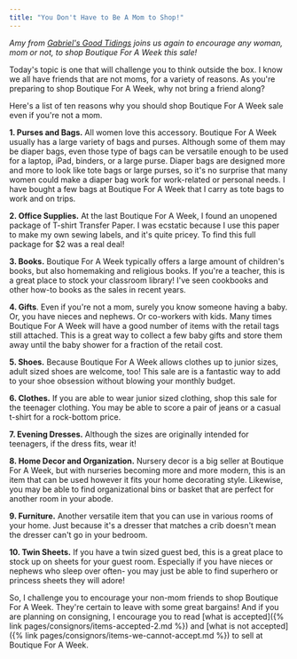 ```yaml
---
title: "You Don't Have to Be A Mom to Shop!"
---
```


_Amy from_ [_Gabriel's Good Tidings_](http://gabrielsgoodtidings.blogspot.com/) _joins us again to encourage any woman, mom or not, to shop Boutique For A Week this sale!_

Today's topic is one that will challenge you to think outside the box. I know we all have friends that are not moms, for a variety of reasons. As you're preparing to shop Boutique For A Week, why not bring a friend along?

Here's a list of ten reasons why you should shop Boutique For A Week sale even if you're not a mom.

**1\. Purses and Bags.** All women love this accessory. Boutique For A Week usually has a large variety of bags and purses. Although some of them may be diaper bags, even those type of bags can be versatile enough to be used for a laptop, iPad, binders, or a large purse. Diaper bags are designed more and more to look like tote bags or large purses, so it's no surprise that many women could make a diaper bag work for work-related or personal needs. I have bought a few bags at Boutique For A Week that I carry as tote bags to work and on trips.

**2\. Office Supplies.** At the last Boutique For A Week, I found an unopened package of T-shirt Transfer Paper. I was ecstatic because I use this paper to make my own sewing labels, and it's quite pricey. To find this full package for $2 was a real deal!

**3\. Books.** Boutique For A Week typically offers a large amount of children's books, but also homemaking and religious books. If you're a teacher, this is a great place to stock your classroom library! I've seen cookbooks and other how-to books as the sales in recent years.

**4\. Gifts**. Even if you're not a mom, surely you know someone having a baby. Or, you have nieces and nephews. Or co-workers with kids. Many times Boutique For A Week will have a good number of items with the retail tags still attached. This is a great way to collect a few baby gifts and store them away until the baby shower for a fraction of the retail cost.

**5\. Shoes.** Because Boutique For A Week allows clothes up to junior sizes, adult sized shoes are welcome, too! This sale are is a fantastic way to add to your shoe obsession without blowing your monthly budget.

**6\. Clothes.** If you are able to wear junior sized clothing, shop this sale for the teenager clothing. You may be able to score a pair of jeans or a casual t-shirt for a rock-bottom price.

**7\. Evening Dresses.** Although the sizes are originally intended for teenagers, if the dress fits, wear it!

**8\. Home Decor and Organization.** Nursery decor is a big seller at Boutique For A Week, but with nurseries becoming more and more modern, this is an item that can be used however it fits your home decorating style. Likewise, you may be able to find organizational bins or basket that are perfect for another room in your abode.

**9\. Furniture.** Another versatile item that you can use in various rooms of your home. Just because it's a dresser that matches a crib doesn't mean the dresser can't go in your bedroom.

**10\. Twin Sheets.** If you have a twin sized guest bed, this is a great place to stock up on sheets for your guest room. Especially if you have nieces or nephews who sleep over often- you may just be able to find superhero or princess sheets they will adore! 

So, I challenge you to encourage your non-mom friends to shop Boutique For A Week. They're certain to leave with some great bargains! And if you are planning on consigning, I encourage you to read [what is accepted]({% link pages/consignors/items-accepted-2.md %}) and [what is not accepted]({% link pages/consignors/items-we-cannot-accept.md %}) to sell at Boutique For A Week.
